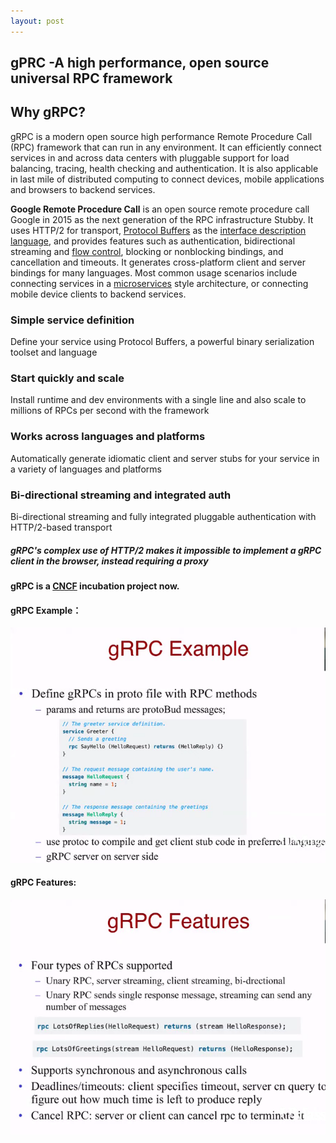 ```yaml
---
layout: post
---
```


## gPRC -A high performance, open source universal RPC framework



## Why gRPC?

gRPC is a modern open source high performance Remote Procedure Call (RPC) framework that can run in any environment. It can efficiently connect services in and across data centers with pluggable support for load balancing, tracing, health checking and authentication. It is also applicable in last mile of distributed computing to connect devices, mobile applications and browsers to backend services.

**Google Remote Procedure Call** is an open source remote procedure call Google  in 2015 as the next generation of the RPC infrastructure Stubby. It uses HTTP/2 for transport, [Protocol Buffers](https://en.wikipedia.org/wiki/Protocol_Buffers) as the [interface description language](https://en.wikipedia.org/wiki/Interface_description_language), and provides features such as authentication, bidirectional streaming and [flow control](https://en.wikipedia.org/wiki/Flow_control_(data)), blocking or nonblocking bindings, and cancellation and timeouts. It generates cross-platform client and server bindings for many languages. Most common usage scenarios include connecting services in a [microservices](https://en.wikipedia.org/wiki/Microservices) style architecture, or connecting mobile device clients to backend services.



### Simple service definition

Define your service using Protocol Buffers, a powerful binary serialization toolset and language

### Start quickly and scale

Install runtime and dev environments with a single line and also scale to millions of RPCs per second with the framework

### Works across languages and platforms

Automatically generate idiomatic client and server stubs for your service in a variety of languages and platforms

### Bi-directional streaming and integrated auth

Bi-directional streaming and fully integrated pluggable authentication with HTTP/2-based transport

##### gRPC's complex use of HTTP/2 makes it impossible to implement a gRPC client in the browser, instead requiring a proxy



#### gRPC is a [CNCF](https://cncf.io/) incubation project now.



#### gRPC Example：

![image-20220207153148635-4265911](../assets/imgs/2022/02/image-20220207153148635-4265911.png)

#### gRPC Features:

![image-20220207153518311](../assets/imgs/2022/02/image-20220207153518311.png)
